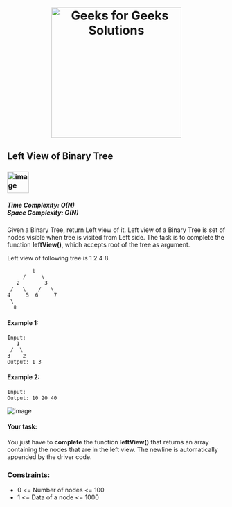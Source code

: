 <h1 align="center"><a href="https://www.linkedin.com/in/antriksh1305/"><img src="https://repository-images.githubusercontent.com/389729275/371ba38b-8a03-4bff-916c-c3fa5396ceda" alt="Geeks for Geeks Solutions" width="300"></a>
</h1>


## Left View of Binary Tree

<h3><img width="50" alt="image" src="https://github.com/Antriksh1305/Antriksh-DSA/assets/100402656/37ef0d08-d323-40dc-8b2b-f23edfd58b1d"></h3>

<h5>Time Complexity: <b>O(N)</b> <br>Space Complexity: <b>O(N)</b></h5>

Given a Binary Tree, return Left view of it. Left view of a Binary Tree is set of nodes visible when tree is visited from Left side. The task is to complete the function <b>leftView()</b>, which accepts root of the tree as argument.

Left view of following tree is 1 2 4 8.

            1
         /     \
       2        3
     /   \    /   \
    4     5  6     7
     \
      8   
     
#### Example 1:
```
Input:
   1
 /  \
3    2
Output: 1 3
```

#### Example 2:
```
Input:
Output: 10 20 40
```
![image](https://github.com/Antriksh1305/Antriksh-DSA/assets/100402656/3e4de569-1e61-489c-ac0d-a0774652f2b8)

#### Your task:
You just have to <b>complete</b> the function <b>leftView()</b> that returns an array containing the nodes that are in the left view. The newline is automatically appended by the driver code.

### Constraints:
- 0 <= Number of nodes <= 100
- 1 <= Data of a node <= 1000
